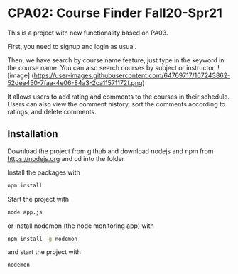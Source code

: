 # CPA02: Course Finder Fall20-Spr21

This is a project with new functionality based on PA03.

First, you need to signup and login as usual.

Then, we have search by course name feature, just type in the keyword in the course name.
You can also search courses by subject or instructor.
![image]
(https://user-images.githubusercontent.com/64769717/167243862-52dee450-7faa-4e06-84a3-2ca11571172f.png)



It allows users to add rating and comments to the courses in their schedule.
Users can also view the comment history, sort the comments according to ratings, and delete comments.



## Installation
Download the project from github and download nodejs and npm from https://nodejs.org
and cd into the folder

Install the packages with
``` bash
npm install
```
Start the project with
``` bash
node app.js
```
or install nodemon (the node monitoring app) with
``` bash
npm install -g nodemon
```
and start the project with
``` bash
nodemon
```

